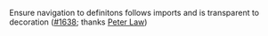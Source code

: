 Ensure navigation to definitons follows imports and is transparent to decoration ([#1638](https://github.com/Microsoft/vscode-python/issues/1638); thanks [Peter Law](https://github.com/PeterJCLaw))
